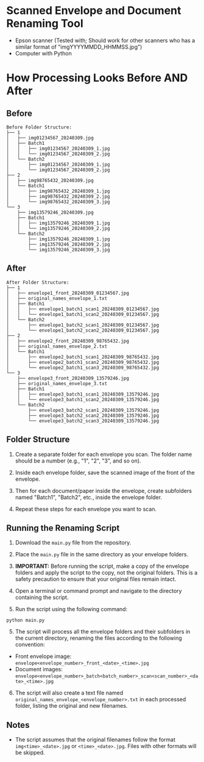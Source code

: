 # Scanned Envelope and Document Renaming Tool


- Epson scanner (Tested with; Should work for other scanners who has a similar format of "imgYYYYMMDD_HHMMSS.jpg")
- Computer with Python


# How Processing Looks Before AND After

## Before
```
Before Folder Structure:
├── 1
│   ├── img01234567_20240309.jpg
│   ├── Batch1
│   │   ├── img01234567_20240309_1.jpg
│   │   └── img01234567_20240309_2.jpg
│   └── Batch2
│       ├── img01234567_20240309_1.jpg
│       └── img01234567_20240309_2.jpg
├── 2
│   ├── img98765432_20240309.jpg
│   └── Batch1
│       ├── img98765432_20240309_1.jpg
│       ├── img98765432_20240309_2.jpg
│       └── img98765432_20240309_3.jpg
└── 3
    ├── img13579246_20240309.jpg
    ├── Batch1
    │   ├── img13579246_20240309_1.jpg
    │   └── img13579246_20240309_2.jpg
    └── Batch2
        ├── img13579246_20240309_1.jpg
        ├── img13579246_20240309_2.jpg
        └── img13579246_20240309_3.jpg

```
## After
```
After Folder Structure:
├── 1
│   ├── envelope1_front_20240309_01234567.jpg
│   ├── original_names_envelope_1.txt
│   ├── Batch1
│   │   ├── envelope1_batch1_scan1_20240309_01234567.jpg
│   │   └── envelope1_batch1_scan2_20240309_01234567.jpg
│   └── Batch2
│       ├── envelope1_batch2_scan1_20240309_01234567.jpg
│       └── envelope1_batch2_scan2_20240309_01234567.jpg
├── 2
│   ├── envelope2_front_20240309_98765432.jpg
│   ├── original_names_envelope_2.txt
│   └── Batch1
│       ├── envelope2_batch1_scan1_20240309_98765432.jpg
│       ├── envelope2_batch1_scan2_20240309_98765432.jpg
│       └── envelope2_batch1_scan3_20240309_98765432.jpg
└── 3
    ├── envelope3_front_20240309_13579246.jpg
    ├── original_names_envelope_3.txt
    ├── Batch1
    │   ├── envelope3_batch1_scan1_20240309_13579246.jpg
    │   └── envelope3_batch1_scan2_20240309_13579246.jpg
    └── Batch2
        ├── envelope3_batch2_scan1_20240309_13579246.jpg
        ├── envelope3_batch2_scan2_20240309_13579246.jpg
        └── envelope3_batch2_scan3_20240309_13579246.jpg
```

## Folder Structure

1. Create a separate folder for each envelope you scan. The folder name should be a number (e.g., "1", "2", "3", and so on).

2. Inside each envelope folder, save the scanned image of the front of the envelope.

3. Then for each document/paper inside the envelope, create subfolders named "Batch1", "Batch2", etc., inside the envelope folder.

4. Repeat these steps for each envelope you want to scan.

## Running the Renaming Script

1. Download the `main.py` file from the repository.

2. Place the `main.py` file in the same directory as your envelope folders.

3. **IMPORTANT:** Before running the script, make a copy of the envelope folders and apply the script to the copy, not the original folders. This is a safety precaution to ensure that your original files remain intact.

4. Open a terminal or command prompt and navigate to the directory containing the script.

5. Run the script using the following command:

```
python main.py
```


5. The script will process all the envelope folders and their subfolders in the current directory, renaming the files according to the following convention:
- Front envelope image: `envelope<envelope_number>_front_<date>_<time>.jpg`
- Document images: `envelope<envelope_number>_batch<batch_number>_scan<scan_number>_<date>_<time>.jpg`

6. The script will also create a text file named `original_names_envelope_<envelope_number>.txt` in each processed folder, listing the original and new filenames.

## Notes

- The script assumes that the original filenames follow the format `img<time>_<date>.jpg` or `<time>_<date>.jpg`. Files with other formats will be skipped.